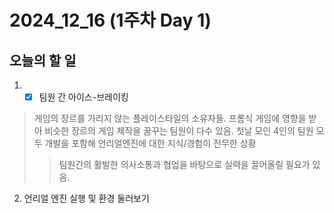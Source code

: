 # 2024_12_16 (1주차 Day 1)

## 오늘의 할 일
1. -[x] 팀원 간 아이스-브레이킹
> 게임의 장르를 가리지 않는 플레이스타일의 소유자들.
> 프롬식 게임에 영향을 받아 비슷한 장르의 게임 제작을 꿈꾸는 팀원이 다수 있음.
> 첫날 모인 4인의 팀원 모두 개발을 포함해 언리얼엔진에 대한 지식/경험이 전무한 상황
> > 팀원간의 활발한 의사소통과 협업을 바탕으로 실력을 끌어올릴 필요가 있음.

2. 언리얼 엔진 실행 및 환경 둘러보기
